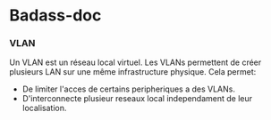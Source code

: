 # Badass-doc

### VLAN
Un VLAN est un réseau local virtuel. Les VLANs permettent de créer plusieurs LAN sur une même infrastructure physique.
Cela permet:
  - De limiter l'acces de certains peripheriques a des VLANs.
  - D'interconnecte plusieur reseaux local independament de leur localisation.
